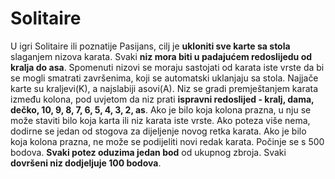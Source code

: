 # Solitaire

U igri Solitaire ili poznatije Pasijans, cilj je **ukloniti sve karte sa stola** slaganjem nizova karata. Svaki **niz mora biti u padajućem redoslijedu od kralja do asa**. Spomenuti nizovi se moraju sastojati od karata iste vrste da bi se mogli smatrati završenima, koji se automatski uklanjaju sa stola. Najjače karte su kraljevi(K), a najslabiji asovi(A). Niz se gradi premještanjem karata između kolona, pod uvjetom da niz prati **ispravni redoslijed - kralj, dama, dečko, 10, 9, 8, 7, 6, 5, 4, 3, 2, as**. Ako je bilo koja kolona prazna, u nju se može staviti bilo koja karta ili niz karata iste vrste. Ako poteza više nema, dodirne se jedan od stogova za dijeljenje novog retka karata. Ako je bilo koja kolona prazna, ne može se podijeliti novi redak karata. 
Počinje se s 500 bodova. **Svaki potez oduzima jedan bod** od ukupnog zbroja. Svaki **dovršeni niz dodjeljuje 100 bodova**.
